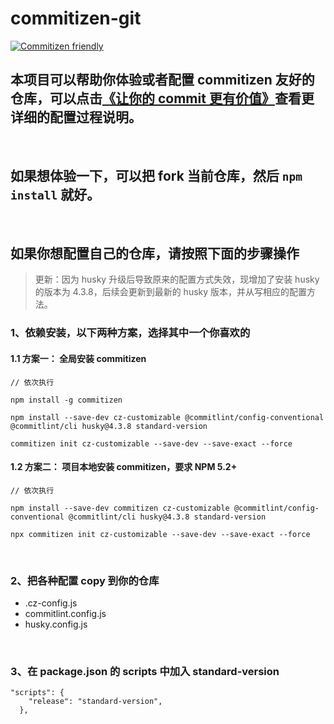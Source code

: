 # commitizen-git

[![Commitizen friendly](https://img.shields.io/badge/commitizen-friendly-brightgreen.svg)](http://commitizen.github.io/cz-cli/)

## 本项目可以帮助你体验或者配置 commitizen 友好的仓库，可以点击[《让你的 commit 更有价值》](http://chenfangxu.com/git/commit.html)查看更详细的配置过程说明。

<br>

## 如果想体验一下，可以把 fork 当前仓库，然后 `npm install` 就好。

<br>

## 如果你想配置自己的仓库，请按照下面的步骤操作

> 更新：因为 husky 升级后导致原来的配置方式失效，现增加了安装 husky 的版本为 4.3.8，后续会更新到最新的 husky 版本，并从写相应的配置方法。

### 1、依赖安装，以下两种方案，选择其中一个你喜欢的

#### 1.1 方案一： 全局安装 commitizen

```
// 依次执行

npm install -g commitizen

npm install --save-dev cz-customizable @commitlint/config-conventional @commitlint/cli husky@4.3.8 standard-version

commitizen init cz-customizable --save-dev --save-exact --force
```

#### 1.2 方案二： 项目本地安装 commitizen，要求 NPM 5.2+

```
// 依次执行

npm install --save-dev commitizen cz-customizable @commitlint/config-conventional @commitlint/cli husky@4.3.8 standard-version

npx commitizen init cz-customizable --save-dev --save-exact --force
```

<br>

### 2、把各种配置 copy 到你的仓库

- .cz-config.js
- commitlint.config.js
- husky.config.js

<br>

### 3、在 package.json 的 scripts 中加入 standard-version

```
"scripts": {
    "release": "standard-version",
  },
```
